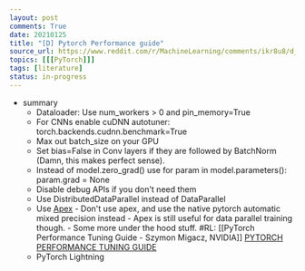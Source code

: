 ```yaml
---
layout: post
comments: True
date: 20210125
title: "[D] Pytorch Performance guide"
source_url: https://www.reddit.com/r/MachineLearning/comments/ikr8u8/d_pytorch_performance_guide/
topics: [[[PyTorch]]]
tags: [literature]
status: in-progress
---
```


-   summary
    -   Dataloader: Use num_workers > 0 and pin_memory=True
    -   For CNNs enable cuDNN autotuner: torch.backends.cudnn.benchmark=True
    -   Max out batch_size on your GPU
    -   Set bias=False in Conv layers if they are followed by BatchNorm (Damn, this makes perfect sense).
    -   Instead of model.zero_grad() use for param in model.parameters(): param.grad = None
    -   Disable debug APIs if you don't need them
    -   Use DistributedDataParallel instead of DataParallel
    -   Use [Apex](https://nvidia.github.io/apex/amp.html) - Don't use apex, and use the native pytorch automatic mixed precision instead - Apex is still useful for data parallel training though. - Some more under the hood stuff. #RL: [[PyTorch Performance Tuning Guide - Szymon Migacz, NVIDIA]] [PYTORCH PERFORMANCE
        TUNING GUIDE](https://nvlabs.github.io/eccv2020-mixed-precision-tutorial/files/szymon_migacz-pytorch-performance-tuning-guide.pdf)
    -   PyTorch Lightning
